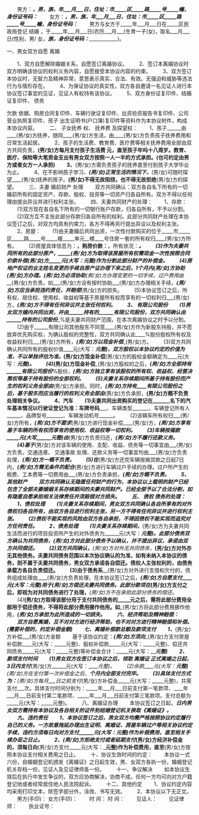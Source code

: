 
 


　　男方：_______，男，___族，_____年___月___日，住址：_____市_____区_____路_____号_____幢_____，身份证号码：_______________
　　女方：_______，男，___族，_____年___月___日，住址：_____市_____区_____路_____号_____幢_____，身份证号码：_______________
　　男方与女方于_____年___月___日在_____区民政局登记
结婚
，于_____年___月___日(农历___月___)生育一子(女)，取名___月___日(性别，男/ 女，___族，身份证号码：_______________)。 　　


一、男女双方自愿
离婚

　　1、双方自愿解除婚姻关系，自愿签订离婚协议。
　　2、签订本离婚协议时双方明确该协议的权利义务内容，自愿接受本协议内容的约束。
　　3、双方签订本协议时，无智力及精神异常，意思表示真实、合法、有效。无强迫和威胁等违法行为与情形存在。
　　4、为保证协议的真实性，双方各自邀请一名见证人进行本协议签订事宜的见证，见证人有权持有该协议。
　　5、双方身份证复印件、结婚证复印件、
债务

欠款
依据、购房合同复印件、车辆行驶证复印件、出资验资报告书复印件、公司营业执照复印件、孩子 出生证明书(户口簿)复印件等资料作为本协议附件，构成本协议内容。
　　二、
子女抚养
权、
抚养费
及探望权：
　　1、孩子______由____(男/女)方抚养，随同____(男/女)方生活，由____(男/女)方负责孩子抚养费用和日常生活起居。
　　2、孩子的生活费、教育费、医疗费等相关抚养费用全部由双方共同负责，____(男/女)方每月支付孩子生活费 元，直至孩子年吗十八周岁。教育、医疗、保险等大笔资金支出有男女双方按照一人一半的方式承担。(也可约定由男方或者女方一人承担)
　　3、____(男/女)方需负责孩子的抚养直至付到孩子大学毕业为止。
　　4、在不影响孩子学习、___(男/女)正常生活的情况下，___(男/女)可随时探望____(男/女)抚养的孩子。____(男/女)不得无故阻挠，也不得无故拒绝____(男/女)方的探望。
　　三、夫妻
婚前财产
处理
　　双方共同确认：双方各自名下所有的一切婚前所有的固定资产、存款、股权、投资等一切资产归各自所有。双方不得以任何理由提出异议并进行权利主张。
　　四、夫妻共同财产的处理：
　　1、存款：
　　(1)双方现在各自名下所有的一切银行账户存款，归各自所有，不予以分割。
　　(2)双方互不主张此部分存款归各自所有的权利。此部分共同财产处理在本协议签订之后，对双方均具有约束力，各方不得再另行提出异议以及权利主张。
　　2、房屋：
　　(1)由夫妻婚后共同出资，一次性付款购买的位于_____市_____区_____路_____号_____幢_____单元__楼____号住房一套的所有权归____(男/女)方所有。
　　(2)房屋具体信息为：__________，购房价款：__________。所有状况：__________。
　　(3)作为夫妻共同所有的此部分房产，_____(男/女)方为取得该房屋所有权需现金一次性按照合同价款补偿____(男/女)方_____元(大写：________元整)作为分割此部分财产的补偿金。
　　(4)房地产权证的业主姓名变更的手续自房产证办理下来之后，1个月内____(男/女)方协助___(男/女)方办理。___(男/女)方必须协助___(男/女)方办理变更的一切手续，过户费用由___(男/女)方负责。如___(男/女)方没有按时协助___(男/女)方办理相关手续，___(男/女)方应当承担违约责任，并赔偿___(男/女)方的损失。
　　(5)本协议签订之后，所有权、居住权、使用权、收益权等基于房屋所有权而享有的一切权利归___(男/女)方，___(男/女)方不得有任何异议并主张任何权利。
　　3、 有限公司股份
　　(1)男女双方婚内共同出资，并由______持有的______有限公司股份，双方共同确认由______持有的公司股份____%是夫妻共同财产范围，在本次离婚协议之时予以分割。
　　(2)由于______有限公司其他股东不同意____(男/女)方作为新股东持股，并不愿放弃优先购买权，为确认股权的完整性，双方共同确认此____%股份股权所有权及收益权利归___(男/女)方所有，___(男/女)方以现金补偿____(男/女)方。
　　(3)双方共同确认共同所有的股权价值____元(大写：_______元整)，双方股权以本协议约定的价值为准，不以单独评估为准。___(男/女)方现金补偿____(男/女)方的股权金额确定为____元(大写：_____元整)。
　　(4)___(男/女)方现金补偿___(男/女)方股权的之后，___(男/女)方全部持有______有限公司股份___%股份，___(男/女)方独立享有该股权的所有权、收益权、经营决策权等基于持有股份的全部权利。
　　(5)夫妻关系存续期间所基于持有股份而产生的权利义务全部由___(男/女)方承担。同时，___(男/女)方持有____有限公司股份之后，基于股东而应当履行的权利义务全部由___(男/女)方负承担，____(男/女)方概不负责处理相关争议。
　　4、汽车
　　(1)夫妻共同出资购买的登记在_______名下的汽车基本情况以行驶证登记为准：车牌号码_______、车辆类型_______、车辆登记所有人______、品牌型号_______、车辆发动机号______。
　　(2)该辆车所有权归___(男/女)方所有，___(男/女)方不要求___(男/女)方进行现金补偿____(男/女)方，___(男/女)方享有基于车辆的所有权而享有的使用权、收益权等一切权利。
　　(3)车辆按揭款_____元(大写______元整)由___(男/女)方负责归还，___(男/女)方不履行还款义务。
　　(4)基于___(男/女)方对该车辆的使用、支配、收益、债务等一切事宜由___(男/女)方负责，交通违章、
交通事故
处理、还款义务等一切事宜均由___(男/女)方负责处理，___(男/女)方一概不负责。
　　(5)在___(男/女)方还完车辆按揭贷款之日起7日内，___(男/女)方需无条件的配合___(男/女)方进行车辆过户手续的办理。过户所产生的税费、工本费等一切费用由___(男/女)方负责承担，___(男/女)方概不负责。
　　5、其他财产
　　双方共同确认无隐匿任何财产的行为，本协议以上载明的财产已经包含了全部夫妻婚姻关系存续期间的夫妻共同财产。已经全部予以了合法分割，如有隐匿自愿承担相关法律责任并须赔偿对方损失。
　　五、
债权
债务的处理：
　　1、债权处理
　　(1)夫妻关系存续期间，男女双方共同确认各自所享有的对外债权归各自所有，由双方各自进行权利主张，另一方不得有任何异议并进行权利主张。
　　(2)债权不能实现的风险由双方各自承担，不得因债权不能实现而追究对方任何责任。
　　2、债务处理
　　(1)夫妻关系存续期间，___(男/女)方为夫妻共同生活而进行的项目投资所产生的对外债务为______元(大写：_______元整)。此部分债务双方确认为共同债务，___(男/女)方对此部分债务予以确认，并不提出异议，承诺由双方共同偿还。
　　(2)双方共同确认，___(男/女)方对外无共同债务，___(男/女)方对外亦无其他债务。夫妻共同债务范围以本次协议确认的为准，如有未纳入本协议的债务，则不属于夫妻共同债务，男女双方承诺各自偿还。债权人主张权利的，由债务承载方各自负责偿还。
　　(3)由于债务系____(男/女)方对外进行支借和欠付的，债务组成处理由____(男/女)方负责处理，在本协议签订之后，___(男/女)方自愿支付____元(大写：_____元整)用于___(男/女)方偿还夫妻共同债务。此部分款项在___(男/女)方支付之后，即视为对共同债务进行了处理，___(男/女)方不在承担此部分债务的偿还。
　　(4)___(男/女)方取得该部分用于支付共同债务的_____元之后，需将此部分费用全部用于偿还债务，不得将此部分费用挪作他用。如___(男/女)方将此部分费用挪作他用，___(男/女)方承担为此所造成的一切损失。
　　六、经济帮助及精神赔偿：
　　双方自愿离婚，互不对对方进行经济帮助，也不对对方进行精神赔偿和补偿。(需要补偿的，约定补偿金额)
　　七、离婚补偿款总额及款项支付
　　1、___(男/女)方补偿___(男/女)方金额
　　基于该协议约定：___(男/女)方须向____(男/女)方支付房屋补偿款____元(大写：_____元整)、股权补偿款_____元(大写：_____元整)、偿还共同债务_____元(大写：_____元整)等补偿金合计：_____元(大写：_____元整)
　　2、款项支付时间
　　(1)男女双方在签订本协议之后，领取
离婚证
正式离婚之日起，3日内支付___(男/女)方______元(大写：_____元整)。
　　(2)余款____元(大写：____元整)___(男/女)方在支付第一次补偿金之后，____个月内全部支付完毕。
　　(3)具体支付方式为：___(男/女)方每月___日之前支付___(男/女)方补偿金_____元(大写：_____元整)，共需支付___次。具体支付时间分别为：_____年___月___日前支付第一笔款项、____年___月___日前支付第二笔款项、_____年___月___日前支付第三笔款项。支付总额为_____元(大写：_____元整)。
　　八、离婚证办理
　　本协议签订之日起，_____日内男女双方需持有本协议及各自相关的证件到结婚登记机关换取《离婚证》。
　　九、违约责任
　　1、本协议签订之后，男女双方均需严格按照协议约定履行自己的义务。一方故意拖延办理出生证明、离婚证、房屋车辆过户等相关协议约定手续，违约方须每日向对方支付______元(大写：_______元整)作为补偿费用，直至相关手续办妥之日止。
　　2、____(男/女)方拒绝支付或者延期支付____(男/女)方经济补偿金的，须每日向____(男/女)方支付_____元(大写：_____元整)作为补偿费用，直至____(男/女)方按照本协议支付相关费用之日止。
　　十、协议生效时间的约定：
　　本协议一式六份，自婚姻登记机颁发《离婚证》之日起生效，男、女双方各执一份，婚姻登记机关存档一份，见证人及见证律师各一份。
　　十一、争议解决
　　如本协议生效后在执行中发生争议的，双方应协商解决，协商不成，任何一方均可向对方户籍登记地或者经常居住地人民法院起诉。
　　十二、其他约定
　　1、协议约定内容均采用打印文本，除签字部分外，涂改、书写无效。
　　2、本协议以下无正文。
　　男方(手印)：                         女方(手印)：
　　时 间：                                 时 间：
　　见证人：
　　见证律师：
　　执业证号：
 


 

 
 
 
 
 
  


  
 

  


  


  
 
 
 
 

